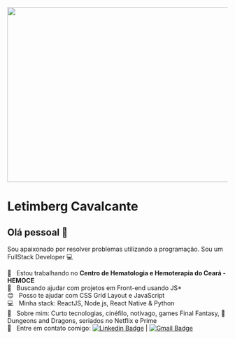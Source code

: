 <img width="1100" height="400" src="https://github.com/Letimberg/letimberg/blob/master/14bis.jpg">

# Letimberg Cavalcante

## Olá pessoal 👋
Sou apaixonado por resolver problemas utilizando a programação.
Sou um FullStack Developer :computer:

 :rocket:  &nbsp; Estou trabalhando no **Centro de Hematologia e Hemoterapia do Ceará - HEMOCE**
 <br/> :dart: &nbsp; Buscando ajudar com projetos em Front-end usando JS*
 <br/> :blush: &nbsp; Posso te ajudar com CSS Grid Layout e JavaScript 
 <br/> :computer: &nbsp; Minha stack: ReactJS, Node.js, React Native & Python
 <br/> 💬  &nbsp; Sobre mim: Curto tecnologias, cinéfilo, notívago, games Final Fantasy, :dragon: Dungeons and Dragons, seriados no Netflix e Prime
 <br/> :email: &nbsp; Entre em contato comigo: [![Linkedin Badge](https://img.shields.io/badge/-LetimbergCavalcante-blue?style=flat-square&logo=Linkedin&logoColor=white&link=https://www.linkedin.com/in/letimberg-cavalcante/)](https://www.linkedin.com/in/letimberg-cavalcante/) 
| 
[![Gmail Badge](https://img.shields.io/badge/-letimberg.cavalcante@gmail.com-c14438?style=flat-square&logo=Gmail&logoColor=white&link=mailto:letimberg.cavalcante@gmail.com)](mailto:letimberg.cavalcante@gmail.com)
